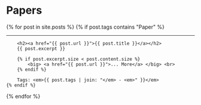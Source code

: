 # Papers

<p>
{% for post in site.posts %}
	{% if post.tags contains "Paper" %}
		<hr>

		<h2><a href="{{ post.url }}">{{ post.title }}</a></h2>
		{{ post.excerpt }}

		{% if post.excerpt.size < post.content.size %}
			<big> <a href="{{ post.url }}">... More</a> </big> <br>
		{% endif %}

		Tags: <em>{{ post.tags | join: "</em> - <em>" }}</em>
	{% endif %}
{% endfor %}
</p>
